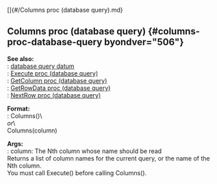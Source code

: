 []{#/Columns proc (database query).md}    
## Columns proc (database query) {#columns-proc-database-query byondver="506"}    
**See also:**    
:   [database query datum](/database/query)    
:   [Execute proc (database query)](/database/query/proc/Execute)    
:   [GetColumn proc (database query)](/database/query/proc/GetColumn)    
:   [GetRowData proc (database query)](/database/query/proc/GetRowData)    
:   [NextRow proc (database query)](/database/query/proc/NextRow)    
<!-- -->    
**Format:**    
:   Columns()\    
    *or*\    
    Columns(column)    
<!-- -->    
**Args:**    
:   column: The Nth column whose name should be read    
Returns a list of column names for the current query, or the name of the    
Nth column.    
You must call Execute() before calling Columns().  